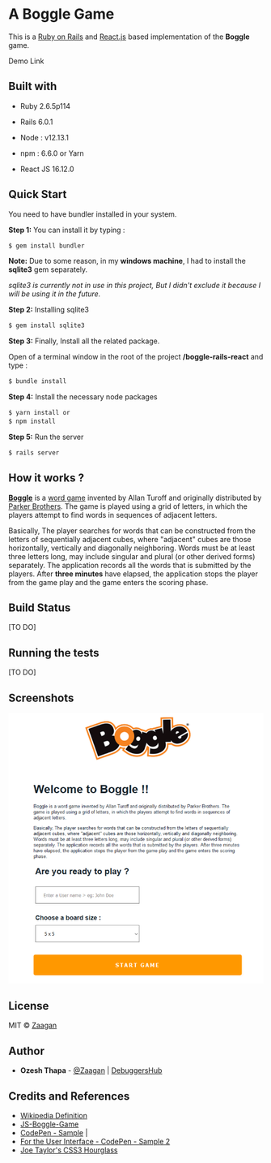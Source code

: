 # A Boggle Game

This is a [Ruby on Rails](https://rubyonrails.org/) and [React.js](https://reactjs.org/) based implementation of the **Boggle** game.



Demo Link



## Built with

- Ruby 2.6.5p114

- Rails 6.0.1

- Node : v12.13.1 

- npm : 6.6.0 or Yarn

- React JS 16.12.0

  

## Quick Start

You need to have bundler installed in your system.

**Step 1:** You can install it by typing :

```bash
$ gem install bundler
```



**Note:**  Due to some reason, in my **windows machine**, I had to install the **sqlite3** gem separately.

*sqlite3 is currently not in use in this project, But I didn't exclude it because I will be using it in the future.*

**Step 2:** Installing sqlite3

```bash
$ gem install sqlite3
```



**Step 3:** Finally, Install all the related package.

Open of a terminal window in the root of the project **/boggle-rails-react** and type :

```bash
$ bundle install
```



**Step 4:** Install the necessary node packages

```bash
$ yarn install or 
$ npm install
```



**Step 5:** Run the server

```bash
$ rails server
```



## How it works ?

[**Boggle**](https://en.wikipedia.org/wiki/Boggle) is a [word game](https://en.wikipedia.org/wiki/Word_game) invented by Allan Turoff and originally distributed by [Parker Brothers](https://en.wikipedia.org/wiki/Parker_Brothers). The game is played using a grid of letters, in which the players attempt to find words in sequences of adjacent letters. 



Basically, The player searches for words that can be constructed from the letters of sequentially adjacent cubes, where "adjacent" cubes are those  horizontally, vertically and diagonally neighboring. Words must be at  least three letters long, may include singular and plural (or other derived forms) separately. The application records all the words that is submitted by the players. After **three minutes** have elapsed, the application stops the player from the game play and the game enters the scoring phase. 







## Build Status

[TO DO]



## Running the tests

[TO DO]



## Screenshots

![Home Page](resources\home.png)





## License

MIT © [Zaagan](https://github.com/zaagan) 



## Author

- **Ozesh Thapa** - [@Zaagan](https://github.com/zaagan)  | [DebuggersHub](https://www.debuggershub.com/)



## Credits and References

- [Wikipedia Definition](https://en.wikipedia.org/wiki/Boggle)
- [JS-Boggle-Game](https://github.com/zhouyuhang/JS-Boggle-Game)
- [CodePen - Sample](https://codepen.io/jbalesteri/pen/yYeozq) |
- [For the User Interface - CodePen - Sample 2](https://codesandbox.io/s/github/leannezhang/boggle-game/tree/master/?from-embed)
- [Joe Taylor's CSS3 Hourglass](https://codepen.io/joekarma/pen/gjxyF)

